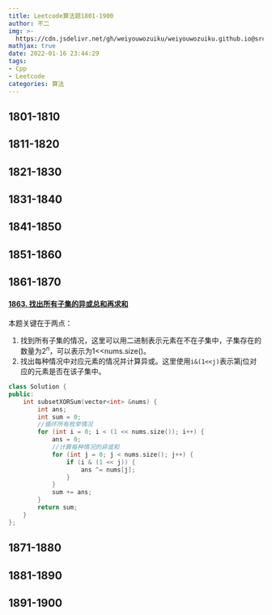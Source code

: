 ```yaml
---
title: Leetcode算法题1801-1900
author: 不二
img: >-
  https://cdn.jsdelivr.net/gh/weiyouwozuiku/weiyouwozuiku.github.io@src/source/_posts/PageImg/算法/Leetcode算法题1801-1900.jpeg
mathjax: true
date: 2022-01-16 23:44:29
tags: 
- Cpp
- Leetcode
categories: 算法
---
```


## 1801-1810
## 1811-1820
## 1821-1830
## 1831-1840
## 1841-1850
## 1851-1860
## 1861-1870

#### [1863. 找出所有子集的异或总和再求和](https://leetcode-cn.com/problems/sum-of-all-subset-xor-totals/)

本题关键在于两点：

1. 找到所有子集的情况，这里可以用二进制表示元素在不在子集中，子集存在的数量为$2^n$，可以表示为1<<nums.size\(\)。
2. 找出每种情况中对应元素的情况并计算异或。这里使用`i&(1<<j)`表示第j位对应的元素是否在该子集中。

```cpp
class Solution {
public:
    int subsetXORSum(vector<int> &nums) {
        int ans;
        int sum = 0;
        //循环所有枚举情况
        for (int i = 0; i < (1 << nums.size()); i++) {
            ans = 0;
            //计算每种情况的异或和
            for (int j = 0; j < nums.size(); j++) {
                if (i & (1 << j)) {
                    ans ^= nums[j];
                }
            }
            sum += ans;
        }
        return sum;
    }
};
```



## 1871-1880
## 1881-1890
## 1891-1900

